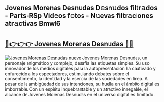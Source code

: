 ## Jovenes Morenas Desnudas D𝚎sn𝚞dos filtr𝚊dos - Parts-RSp Vid𝚎os f𝚘tos - N𝚞evas filtr𝚊ciones atr𝚊ctivas Bmwl6

# <h2><a href="http://mb0e19.tromn.icu/?c=Jovenes+Morenas+Desnudas">🔗👉👉👉 Jovenes Morenas Desnudas 🔗🔗</a></h2>

[![Jovenes Morenas Desnudas nuevo](https://i.imgur.com/pEAQMta.gif)](http://mb0e19.tromn.icu/?c=Jovenes+Morenas+Desnudas)
Jovenes Morenas Desnudas, un personaje enigmático y complejo, desafía las etiquetas simples. Su uso innovador de los medios digitales para la autopresentación ha cautivado y enfurecido a los espectadores, estimulando debates sobre el consentimiento, la identidad y la esencia de las sociedades en línea. A pesar de la ambigüedad de sus intenciones, su huella en el ámbito digital es imborrable. Con un espíritu inquebrantable y un atractivo innegable, el alcance de Jovenes Morenas Desnudas en el universo digital es ilimitado.
